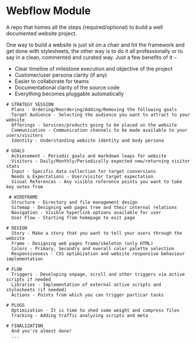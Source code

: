# Webflow Module
A repo that homes all the steps (required/optional) to build a well documented website project.

One way to build a website is just sit on a chair and hit the framework and get done with stylesheets, the other way is to do it all professionally or to say in a clean, commented and curated way. Just a few benefits of it &minus;
- Clear timeline of milestone execution and objective of the project
- Customer/user persona clarity (if any)
- Easier to collaborate for teams
- Documentational clarity of the source code
- Everything becomes pluggable automatically

```
# STRATEGY SESSION
  Plans - Ordering/Reordering/Adding/Removing the following goals
  Target Audience - Selecting the audience you want to attract to your website
  Offerings - Services/products going to be placed on the website
  Communication - Communication channels to be made available to your users/visiters
  Identity - Understanding website identity and body persona
```
```
# GOALS
  Achievement - Periodic goals and markdown leaps for website
  Visitors - Daily/Monthly/Periodically expected new/returning visitor stats
  Input - Specific data collection for target conversions
  Needs & Expectations - User/visitor target expectation
  Visual References - Any visible reference points you want to take key notes from
```
```
 # WIREFRAME
  Structure - Directory and file management design
  Sitemap - Designing web pages tree and their internal relations
  Navigation - Visible hyperlink options available for user
  User Flow - Starting from homepage to exit page
```
```
# DESIGN
  Story - Make a story that you want to tell your users through the website
  Frame - Designing web pages frame/skeleton (only HTML)
  Colors - Primary, Secondry and overall color palette selection
  Responsiveness - CSS optimization and website responsive behaviour implementation
```
```
# FLOW
  Triggers - Developing onpage, scroll and other triggers via active scripts if needed
  Libraries - Implementation of external active scripts and stylesheets (if needed)
  Actions - Points from which you can trigger particar tasks
```
```
# PLUGS
  Optimization - It is time to shed some weight and compress files
  Tracking - Adding traffic analyzing scripts and meta
```
```
# FINALIZATION
  And you're almost done!
  ...
```
